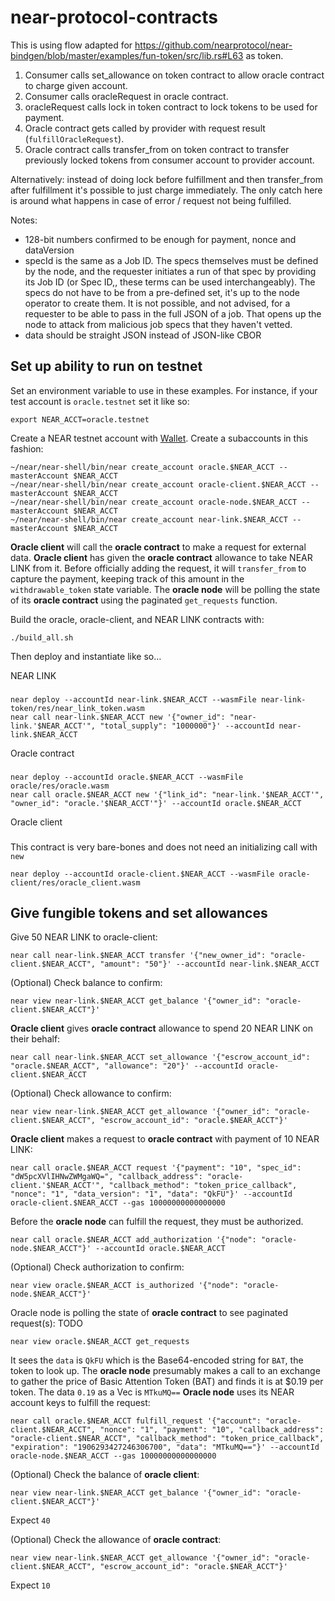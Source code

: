 # near-protocol-contracts

This is using flow adapted for https://github.com/nearprotocol/near-bindgen/blob/master/examples/fun-token/src/lib.rs#L63 as token.

1) Consumer calls set_allowance on token contract to allow oracle contract to charge given account.
2) Consumer calls oracleRequest in oracle contract.
3) oracleRequest calls lock in token contract to lock tokens to be used for payment.
4) Oracle contract gets called by provider with request result (`fulfillOracleRequest`).
5) Oracle contract calls transfer_from on token contract to transfer previously locked tokens from consumer account to provider account.

Alternatively:
instead of doing lock before fulfillment and then transfer_from after fulfillment it's possible to just charge immediately. The only catch here is around what happens in case of error / request not being fulfilled.

Notes:
- 128-bit numbers confirmed to be enough for payment, nonce and dataVersion
- specId  is the same as a Job ID. The specs themselves must be defined by the node, and the requester initiates a run of that spec by providing its Job ID (or Spec ID,, these terms can be used interchangeably). The specs do not have to be from a pre-defined set, it's up to the node operator to create them. It is not possible, and not advised, for a requester to be able to pass in the full JSON of a job. That opens up the node to attack from malicious job specs that they haven't vetted.
- data should be straight JSON instead of JSON-like CBOR

## Set up ability to run on testnet
Set an environment variable to use in these examples. For instance, if your test account is `oracle.testnet` set it like so:

    export NEAR_ACCT=oracle.testnet

Create a NEAR testnet account with [Wallet](https://wallet.testnet.near.org).
Create a subaccounts in this fashion:

    ~/near/near-shell/bin/near create_account oracle.$NEAR_ACCT --masterAccount $NEAR_ACCT
    ~/near/near-shell/bin/near create_account oracle-client.$NEAR_ACCT --masterAccount $NEAR_ACCT
    ~/near/near-shell/bin/near create_account oracle-node.$NEAR_ACCT --masterAccount $NEAR_ACCT
    ~/near/near-shell/bin/near create_account near-link.$NEAR_ACCT --masterAccount $NEAR_ACCT

**Oracle client** will call the **oracle contract** to make a request for external data.
**Oracle client** has given the **oracle contract** allowance to take NEAR LINK from it. Before officially adding the request, it will `transfer_from` to capture the payment, keeping track of this amount in the `withdrawable_token` state variable.
The **oracle node** will be polling the state of its **oracle contract** using the paginated `get_requests` function.

Build the oracle, oracle-client, and NEAR LINK contracts with:

    ./build_all.sh
    
Then deploy and instantiate like so…

NEAR LINK
###

    near deploy --accountId near-link.$NEAR_ACCT --wasmFile near-link-token/res/near_link_token.wasm
    near call near-link.$NEAR_ACCT new '{"owner_id": "near-link.'$NEAR_ACCT'", "total_supply": "1000000"}' --accountId near-link.$NEAR_ACCT
    
Oracle contract
###

    near deploy --accountId oracle.$NEAR_ACCT --wasmFile oracle/res/oracle.wasm
    near call oracle.$NEAR_ACCT new '{"link_id": "near-link.'$NEAR_ACCT'", "owner_id": "oracle.'$NEAR_ACCT'"}' --accountId oracle.$NEAR_ACCT
    
Oracle client
###

This contract is very bare-bones and does not need an initializing call with `new`

    near deploy --accountId oracle-client.$NEAR_ACCT --wasmFile oracle-client/res/oracle_client.wasm
    
## Give fungible tokens and set allowances

Give 50 NEAR LINK to oracle-client:

    near call near-link.$NEAR_ACCT transfer '{"new_owner_id": "oracle-client.$NEAR_ACCT", "amount": "50"}' --accountId near-link.$NEAR_ACCT
    
(Optional) Check balance to confirm:

    near view near-link.$NEAR_ACCT get_balance '{"owner_id": "oracle-client.$NEAR_ACCT"}'
    
**Oracle client** gives **oracle contract** allowance to spend 20 NEAR LINK on their behalf:

    near call near-link.$NEAR_ACCT set_allowance '{"escrow_account_id": "oracle.$NEAR_ACCT", "allowance": "20"}' --accountId oracle-client.$NEAR_ACCT
    
(Optional) Check allowance to confirm:

    near view near-link.$NEAR_ACCT get_allowance '{"owner_id": "oracle-client.$NEAR_ACCT", "escrow_account_id": "oracle.$NEAR_ACCT"}'
    
**Oracle client** makes a request to **oracle contract** with payment of 10 NEAR LINK:

    near call oracle.$NEAR_ACCT request '{"payment": "10", "spec_id": "dW5pcXVlIHNwZWMgaWQ=", "callback_address": "oracle-client.'$NEAR_ACCT'", "callback_method": "token_price_callback", "nonce": "1", "data_version": "1", "data": "QkFU"}' --accountId oracle-client.$NEAR_ACCT --gas 10000000000000000
    
Before the **oracle node** can fulfill the request, they must be authorized.

    near call oracle.$NEAR_ACCT add_authorization '{"node": "oracle-node.$NEAR_ACCT"}' --accountId oracle.$NEAR_ACCT
    
(Optional) Check authorization to confirm:

    near view oracle.$NEAR_ACCT is_authorized '{"node": "oracle-node.$NEAR_ACCT"}'   
         
Oracle node is polling the state of **oracle contract** to see paginated request(s): TODO

    near view oracle.$NEAR_ACCT get_requests
    
It sees the `data` is `QkFU` which is the Base64-encoded string for `BAT`, the token to look up. The **oracle node** presumably makes a call to an exchange to gather the price of Basic Attention Token (BAT) and finds it is at $0.19 per token.
The data `0.19` as a Vec<u8> is `MTkuMQ==`
**Oracle node** uses its NEAR account keys to fulfill the request:

    near call oracle.$NEAR_ACCT fulfill_request '{"account": "oracle-client.$NEAR_ACCT", "nonce": "1", "payment": "10", "callback_address": "oracle-client.$NEAR_ACCT", "callback_method": "token_price_callback", "expiration": "1906293427246306700", "data": "MTkuMQ=="}' --accountId oracle-node.$NEAR_ACCT --gas 10000000000000000
    
(Optional) Check the balance of **oracle client**:

    near view near-link.$NEAR_ACCT get_balance '{"owner_id": "oracle-client.$NEAR_ACCT"}'
    
Expect `40`
    
(Optional) Check the allowance of **oracle contract**:

    near view near-link.$NEAR_ACCT get_allowance '{"owner_id": "oracle-client.$NEAR_ACCT", "escrow_account_id": "oracle.$NEAR_ACCT"}'
    
Expect `10`
